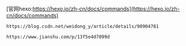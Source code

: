 [官网hexo:https://hexo.io/zh-cn/docs/commands](https://hexo.io/zh-cn/docs/commands)

```
https://blog.csdn.net/weidong_y/article/details/90904781

https://www.jianshu.com/p/13f5e4d7099d
```